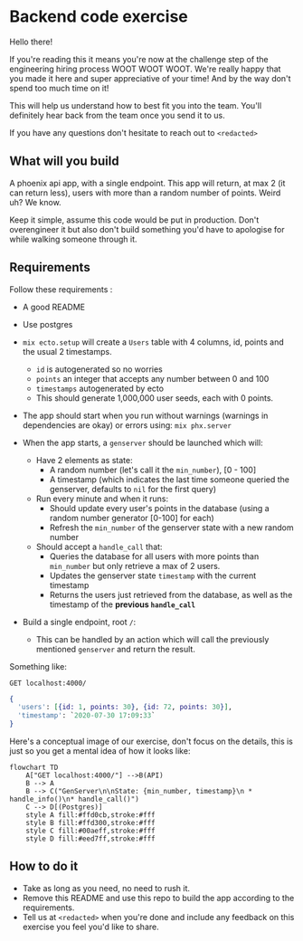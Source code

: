 # Backend code exercise

Hello there!

If you're reading this it means you're now at the challenge step of the engineering hiring process WOOT WOOT WOOT.
We're really happy that you made it here and super appreciative of your time! And by the way don't spend too much time on it! 

This will help us understand how to best fit you into the team.
You'll definitely hear back from the team once you send it to us. 

If you have any questions don't hesitate to reach out to `<redacted>`

## What will you build

A phoenix api app, with a single endpoint.
This app will return, at max 2 (it can return less), users with more than a random number of points.
Weird uh? We know.

Keep it simple, assume this code would be put in production.
Don't overengineer it but also don't build something you'd have to apologise for while walking someone through it.

## Requirements

Follow these requirements :

- A good README
- Use postgres
- `mix ecto.setup` will create a `Users` table with 4 columns, id, points and the usual 2 timestamps.
    - `id` is autogenerated so no worries
    - `points` an integer that accepts any number between 0 and 100
    - `timestamps` autogenerated by ecto
    - This should generate 1,000,000 user seeds, each with 0 points.
- The app should start when you run without warnings (warnings in dependencies are okay) or errors using: `mix phx.server`
- When the app starts, a `genserver` should be launched which will:
    - Have 2 elements as state:
        - A random number (let's call it the `min_number`), [0 - 100]
        - A timestamp (which indicates the last time someone queried the genserver, defaults to `nil` for the first query)
    - Run every minute and when it runs:
        - Should update every user's points in the database (using a random number generator [0-100] for each)
        - Refresh the `min_number` of the genserver state with a new random number
    - Should accept a `handle_call` that:
        - Queries the database for all users with more points than `min_number` but only retrieve a max of 2 users.
        - Updates the genserver state `timestamp` with the current timestamp
        - Returns the users just retrieved from the database, as well as the timestamp of the **previous `handle_call`**
        
- Build a single endpoint, root `/`:
    - This can be handled by an action which will call the previously mentioned `genserver` and return the result.
    

Something like:

`GET localhost:4000/`

```elixir
{
  'users': [{id: 1, points: 30}, {id: 72, points: 30}],
  'timestamp': `2020-07-30 17:09:33`
}
```

Here's a conceptual image of our exercise, don't focus on the details, this is just so you get a mental idea of how it looks like:

```mermaid
flowchart TD
    A["GET localhost:4000/"] -->B(API)
    B --> A
    B --> C("GenServer\n\nState: {min_number, timestamp}\n * handle_info()\n* handle_call()")
    C --> D[(Postgres)]
    style A fill:#ffd0cb,stroke:#fff
    style B fill:#ffd300,stroke:#fff
    style C fill:#00aeff,stroke:#fff
    style D fill:#eed7ff,stroke:#fff
```

## How to do it

- Take as long as you need, no need to rush it.
- Remove this README and use this repo to build the app according to the requirements.
- Tell us at `<redacted>` when you're done and include any feedback on this exercise you feel you'd like to share.
